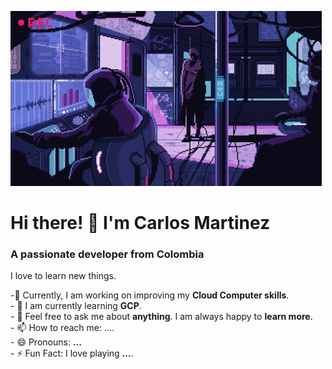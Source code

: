 ![Github readme banner](assets/cyberpunk.gif)


<!--
**c4rlosc7/c4rlosc7** is a ✨ _special_ ✨ repository because its `README.md` (this file) appears on your GitHub profile.
-->

<h1 align="left">Hi there! 👋 I'm Carlos Martinez</h1>

<h3 align="left">A passionate developer from Colombia</h3>

I love to learn new things.

-🔭 Currently, I am working on improving my **Cloud Computer skills**.<br>- 🌱 I am currently learning **GCP**.<br>- 💬 Feel free to ask me about **anything**.  I am always happy to **learn more**.<br>- 📫 How to reach me: ....<br>- 😄 Pronouns: **...**<br>- ⚡ Fun Fact: I love playing **...**.<br><br>
